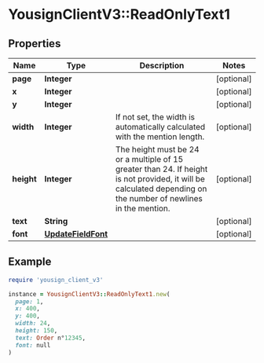 # YousignClientV3::ReadOnlyText1

## Properties

| Name | Type | Description | Notes |
| ---- | ---- | ----------- | ----- |
| **page** | **Integer** |  | [optional] |
| **x** | **Integer** |  | [optional] |
| **y** | **Integer** |  | [optional] |
| **width** | **Integer** | If not set, the width is automatically calculated with the mention length. | [optional] |
| **height** | **Integer** | The height must be 24 or a multiple of 15 greater than 24. If height is not provided, it will be calculated depending on the number of newlines in the mention. | [optional] |
| **text** | **String** |  | [optional] |
| **font** | [**UpdateFieldFont**](UpdateFieldFont.md) |  | [optional] |

## Example

```ruby
require 'yousign_client_v3'

instance = YousignClientV3::ReadOnlyText1.new(
  page: 1,
  x: 400,
  y: 400,
  width: 24,
  height: 150,
  text: Order n°12345,
  font: null
)
```

